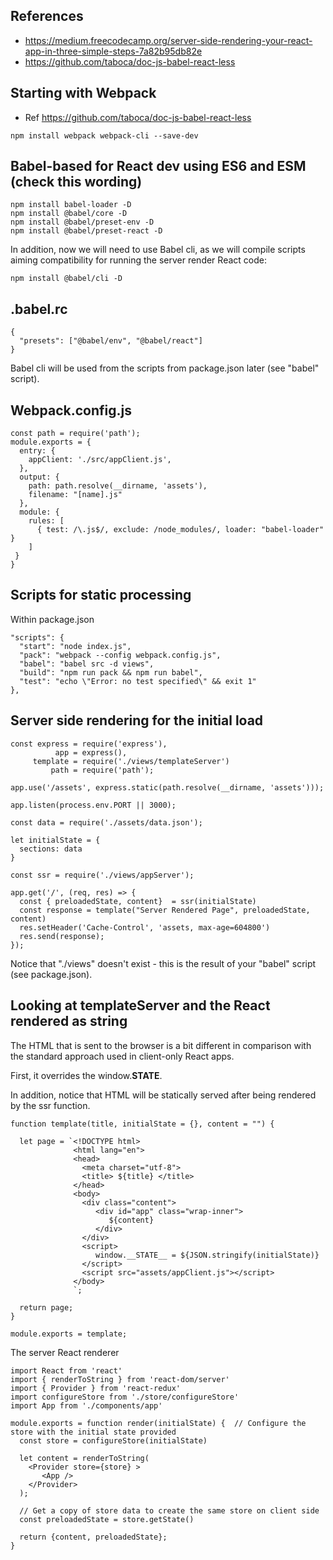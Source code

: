 
## References

* https://medium.freecodecamp.org/server-side-rendering-your-react-app-in-three-simple-steps-7a82b95db82e
* https://github.com/taboca/doc-js-babel-react-less

## Starting with Webpack

* Ref https://github.com/taboca/doc-js-babel-react-less

```
npm install webpack webpack-cli --save-dev
```
## Babel-based for React dev using ES6 and ESM (check this wording)

```
npm install babel-loader -D
npm install @babel/core -D
npm install @babel/preset-env -D
npm install @babel/preset-react -D

```  

In addition, now we will need to use Babel cli, as we will compile scripts aiming compatibility for running the server render React code:

```
npm install @babel/cli -D
```

## .babel.rc

```
{
  "presets": ["@babel/env", "@babel/react"]
}
```

Babel cli will be used from the scripts from package.json later (see "babel" script).

## Webpack.config.js  

```
const path = require('path');
module.exports = {
  entry: {
    appClient: './src/appClient.js',
  },
  output: {
    path: path.resolve(__dirname, 'assets'),
    filename: "[name].js"
  },
  module: {
    rules: [
      { test: /\.js$/, exclude: /node_modules/, loader: "babel-loader" }
    ]
 }
}
```

## Scripts for static processing

Within package.json
```
"scripts": {
  "start": "node index.js",
  "pack": "webpack --config webpack.config.js",
  "babel": "babel src -d views",
  "build": "npm run pack && npm run babel",
  "test": "echo \"Error: no test specified\" && exit 1"
},

```

## Server side rendering for the initial load  

```
const express = require('express'),
          app = express(),
     template = require('./views/templateServer')
         path = require('path');

app.use('/assets', express.static(path.resolve(__dirname, 'assets')));

app.listen(process.env.PORT || 3000);

const data = require('./assets/data.json');

let initialState = {
  sections: data
}

const ssr = require('./views/appServer');

app.get('/', (req, res) => {
  const { preloadedState, content}  = ssr(initialState)
  const response = template("Server Rendered Page", preloadedState, content)
  res.setHeader('Cache-Control', 'assets, max-age=604800')
  res.send(response);
});

```

Notice that "./views" doesn't exist - this is the result of your "babel" script (see package.json).

## Looking at templateServer and the React rendered as string

The HTML that is sent to the browser is a bit different in comparison with the standard approach used in client-only React apps.

First, it overrides the window.__STATE__.

In addition, notice that HTML will be statically served after being rendered by the ssr function.

```
function template(title, initialState = {}, content = "") {

  let page = `<!DOCTYPE html>
              <html lang="en">
              <head>
                <meta charset="utf-8">
                <title> ${title} </title>
              </head>
              <body>
                <div class="content">
                   <div id="app" class="wrap-inner">
                      ${content}
                   </div>
                </div>
                <script>
                   window.__STATE__ = ${JSON.stringify(initialState)}
                </script>
                <script src="assets/appClient.js"></script>
              </body>
              `;

  return page;
}

module.exports = template;

```

The server React renderer

```
import React from 'react'
import { renderToString } from 'react-dom/server'
import { Provider } from 'react-redux'
import configureStore from './store/configureStore'
import App from './components/app'

module.exports = function render(initialState) {  // Configure the store with the initial state provided
  const store = configureStore(initialState)

  let content = renderToString(
    <Provider store={store} >
       <App />
    </Provider>
  );

  // Get a copy of store data to create the same store on client side
  const preloadedState = store.getState()

  return {content, preloadedState};
}

```
